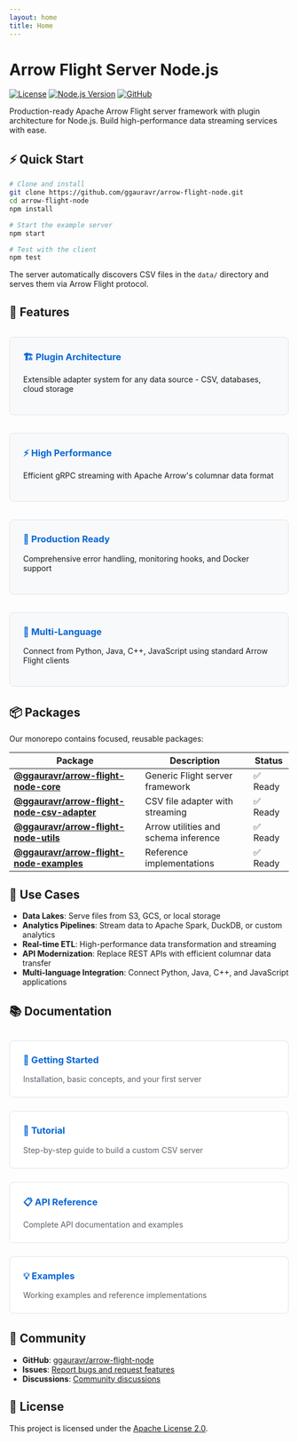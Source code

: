 ```yaml
---
layout: home
title: Home
---
```


# Arrow Flight Server Node.js

[![License](https://img.shields.io/badge/License-Apache%202.0-blue.svg)](https://opensource.org/licenses/Apache-2.0)
[![Node.js Version](https://img.shields.io/badge/node-%3E%3D18.0.0-brightgreen.svg)](https://nodejs.org/)
[![GitHub](https://img.shields.io/github/stars/ggauravr/arrow-flight-node?style=social)](https://github.com/ggauravr/arrow-flight-node)

Production-ready Apache Arrow Flight server framework with plugin architecture for Node.js. Build high-performance data streaming services with ease.

## ⚡ Quick Start

```bash
# Clone and install
git clone https://github.com/ggauravr/arrow-flight-node.git
cd arrow-flight-node
npm install

# Start the example server
npm start

# Test with the client
npm test
```

The server automatically discovers CSV files in the `data/` directory and serves them via Arrow Flight protocol.

## 🚀 Features

<div class="feature-grid">
  <div class="feature">
    <h3>🏗️ Plugin Architecture</h3>
    <p>Extensible adapter system for any data source - CSV, databases, cloud storage</p>
  </div>
  
  <div class="feature">
    <h3>⚡ High Performance</h3>
    <p>Efficient gRPC streaming with Apache Arrow's columnar data format</p>
  </div>
  
  <div class="feature">
    <h3>🔧 Production Ready</h3>
    <p>Comprehensive error handling, monitoring hooks, and Docker support</p>
  </div>
  
  <div class="feature">
    <h3>👥 Multi-Language</h3>
    <p>Connect from Python, Java, C++, JavaScript using standard Arrow Flight clients</p>
  </div>
</div>

## 📦 Packages

Our monorepo contains focused, reusable packages:

| Package | Description | Status |
|---------|-------------|--------|
| **[@ggauravr/arrow-flight-node-core](https://www.npmjs.com/package/@ggauravr/arrow-flight-node-core)** | Generic Flight server framework | ✅ Ready |
| **[@ggauravr/arrow-flight-node-csv-adapter](https://www.npmjs.com/package/@ggauravr/arrow-flight-node-csv-adapter)** | CSV file adapter with streaming | ✅ Ready |
| **[@ggauravr/arrow-flight-node-utils](https://www.npmjs.com/package/@ggauravr/arrow-flight-node-utils)** | Arrow utilities and schema inference | ✅ Ready |
| **[@ggauravr/arrow-flight-node-examples](https://www.npmjs.com/package/@ggauravr/arrow-flight-node-examples)** | Reference implementations | ✅ Ready |

## 🎯 Use Cases

- **Data Lakes**: Serve files from S3, GCS, or local storage
- **Analytics Pipelines**: Stream data to Apache Spark, DuckDB, or custom analytics  
- **Real-time ETL**: High-performance data transformation and streaming
- **API Modernization**: Replace REST APIs with efficient columnar data transfer
- **Multi-language Integration**: Connect Python, Java, C++, and JavaScript applications

## 📚 Documentation

<div class="docs-grid">
  <a href="{{ '/getting-started/' | relative_url }}" class="doc-card">
    <h3>🚀 Getting Started</h3>
    <p>Installation, basic concepts, and your first server</p>
  </a>
  
  <a href="{{ '/tutorial/' | relative_url }}" class="doc-card">
    <h3>📖 Tutorial</h3>
    <p>Step-by-step guide to build a custom CSV server</p>
  </a>
  
  <a href="{{ '/api-reference/' | relative_url }}" class="doc-card">
    <h3>📋 API Reference</h3>
    <p>Complete API documentation and examples</p>
  </a>
  
  <a href="{{ '/examples/' | relative_url }}" class="doc-card">
    <h3>💡 Examples</h3>
    <p>Working examples and reference implementations</p>
  </a>
</div>

## 🤝 Community

- **GitHub**: [ggauravr/arrow-flight-node](https://github.com/ggauravr/arrow-flight-node)
- **Issues**: [Report bugs and request features](https://github.com/ggauravr/arrow-flight-node/issues)
- **Discussions**: [Community discussions](https://github.com/ggauravr/arrow-flight-node/discussions)

## 📄 License

This project is licensed under the [Apache License 2.0](https://github.com/ggauravr/arrow-flight-node/blob/main/LICENSE).

<style>
.feature-grid {
  display: grid;
  grid-template-columns: repeat(auto-fit, minmax(280px, 1fr));
  gap: 2rem;
  margin: 2rem 0;
}

.feature {
  padding: 1.5rem;
  border: 1px solid #e1e4e8;
  border-radius: 8px;
  background: #f8f9fa;
}

.feature h3 {
  margin-top: 0;
  color: #0366d6;
}

.docs-grid {
  display: grid;
  grid-template-columns: repeat(auto-fit, minmax(250px, 1fr));
  gap: 1.5rem;
  margin: 2rem 0;
}

.doc-card {
  display: block;
  padding: 1.5rem;
  border: 1px solid #e1e4e8;
  border-radius: 8px;
  text-decoration: none;
  color: inherit;
  transition: all 0.2s ease;
  background: white;
}

.doc-card:hover {
  border-color: #0366d6;
  box-shadow: 0 4px 12px rgba(0,0,0,0.1);
  transform: translateY(-2px);
}

.doc-card h3 {
  margin-top: 0;
  color: #0366d6;
}

.doc-card p {
  margin-bottom: 0;
  color: #586069;
}
</style> 